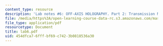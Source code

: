 ```yaml
---
content_type: resource
description: 'Lab notes #6: OFF-AXIS HOLOGRAPHY. Part 2: Transmission Masters'
file: /media/https%3A/open-learning-course-data-rc.s3.amazonaws.com/mas-450-holographic-imaging-spring-2003/454dfca76fffbf69c7423b0818536a30_lab6.pdf
file_type: application/pdf
resourcetype: Document
title: lab6.pdf
uid: 454dfca7-6fff-bf69-c742-3b0818536a30
---
```

